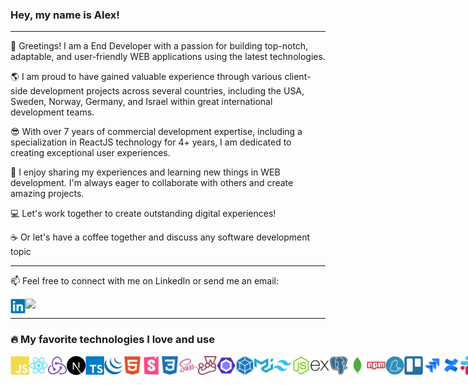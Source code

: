 ### Hey, my name is Alex!

<hr />

👋 Greetings! I am a End Developer with a passion for building top-notch, adaptable, and user-friendly WEB applications using the latest technologies.

🌎 I am proud to have gained valuable experience through various client-side development projects across several countries, including the USA, Sweden, Norway, Germany, and Israel within great international development teams.

😎 With over 7 years of commercial development expertise, including a specialization in ReactJS technology for 4+ years, I am dedicated to creating exceptional user experiences.

📖 I enjoy sharing my experiences and learning new things in WEB development. I'm always eager to collaborate with others and create amazing projects.

💻 Let's work together to create outstanding digital experiences!

☕ Or let's have a coffee together and discuss any software development topic

<hr />

📫 Feel free to connect with me on LinkedIn or send me an email:

<div style="display: block">
  <a href="https://www.linkedin.com/in/oleksiisorokotiaha/" target="_blank" >
    <img align="left" alt="linkedin" width="24px" src="https://raw.githubusercontent.com/devicons/devicon/master/icons/linkedin/linkedin-original.svg">
  </a>
  <a href="mailto:oleksiisorokotiaha@gmail.com" target="_blank" >
    <img align="left" width="24px" src="https://cdn.jsdelivr.net/npm/simple-icons@v3/icons/gmail.svg" />
  </a>
</div>

<br/>
<hr />

### 🔥 My favorite technologies I love and use

<div align="center">
  <div style="display: flex; align-items: flex-start;">
    <img style="display: block;" align="center" alt="js" height="30" width="40" src="https://raw.githubusercontent.com/devicons/devicon/master/icons/javascript/javascript-plain.svg">
    <img align="center" alt="react" height="30" width="40" src="https://raw.githubusercontent.com/devicons/devicon/master/icons/react/react-original.svg">
    <img align="center" alt="redux" height="30" width="40" src="https://raw.githubusercontent.com/devicons/devicon/master/icons/redux/redux-original.svg">
    <img align="center" alt="nextjs" height="30" width="40" src="https://raw.githubusercontent.com/devicons/devicon/master/icons/nextjs/nextjs-original.svg">
    <img align="center" alt="ts" height="30" width="40" src="https://raw.githubusercontent.com/devicons/devicon/master/icons/typescript/typescript-plain.svg">
    <img align="center" alt="jquery" height="30" width="40" src="https://raw.githubusercontent.com/devicons/devicon/master/icons/jquery/jquery-original.svg">
    <img align="center" alt="html5" height="30" width="40" src="https://raw.githubusercontent.com/devicons/devicon/master/icons/html5/html5-plain.svg">
    <img align="center" alt="storybook" height="30" width="40" src="https://raw.githubusercontent.com/devicons/devicon/master/icons/storybook/storybook-original.svg">
    <img align="center" alt="css3" height="30" width="40" src="https://raw.githubusercontent.com/devicons/devicon/master/icons/css3/css3-plain.svg">
    <img align="center" alt="sass" height="30" width="40" src="https://raw.githubusercontent.com/devicons/devicon/master/icons/sass/sass-original.svg">
    <img align="center" alt="jest" height="30" width="40" src="https://raw.githubusercontent.com/devicons/devicon/master/icons/jest/jest-plain.svg">
    <img align="center" alt="eslint" height="30" width="40" src="https://raw.githubusercontent.com/devicons/devicon/master/icons/eslint/eslint-original.svg">
    <img align="center" alt="webpack" height="30" width="40" src="https://raw.githubusercontent.com/devicons/devicon/master/icons/webpack/webpack-plain.svg">
    <img align="center" alt="materialui" height="30" width="40" src="https://raw.githubusercontent.com/devicons/devicon/master/icons/materialui/materialui-plain.svg">
    <img align="center" alt="tailwindcss" height="30" width="40" src="https://raw.githubusercontent.com/devicons/devicon/master/icons/tailwindcss/tailwindcss-plain.svg">
    <img align="center" alt="nodejs" height="30" width="40" src="https://raw.githubusercontent.com/devicons/devicon/master/icons/nodejs/nodejs-plain.svg">
    <img align="center" alt="express" height="30" width="40" src="https://raw.githubusercontent.com/devicons/devicon/master/icons/express/express-original.svg">
    <img align="center" alt="postgresql" height="30" width="40" src="https://raw.githubusercontent.com/devicons/devicon/master/icons/postgresql/postgresql-original.svg">
    <img align="center" alt="mongodb" height="30" width="40" src="https://raw.githubusercontent.com/devicons/devicon/master/icons/mongodb/mongodb-plain.svg">
    <img align="center" alt="npm" height="30" width="40" src="https://raw.githubusercontent.com/devicons/devicon/master/icons/npm/npm-original-wordmark.svg">
    <img align="center" alt="yarn" height="30" width="40" src="https://raw.githubusercontent.com/devicons/devicon/master/icons/yarn/yarn-original.svg">
    <img align="center" alt="trello" height="30" width="40" src="https://raw.githubusercontent.com/devicons/devicon/master/icons/trello/trello-plain.svg">
    <img align="center" alt="Jira" height="30" width="40" src="https://raw.githubusercontent.com/devicons/devicon/master/icons/jira/jira-original.svg">
    <img align="center" alt="confluence" height="30" width="40" src="https://raw.githubusercontent.com/devicons/devicon/master/icons/confluence/confluence-original.svg">
    <img align="center" alt="slack" height="30" width="40" src="https://raw.githubusercontent.com/devicons/devicon/master/icons/slack/slack-original.svg">
    <img align="center" alt="AWS" height="30" width="40" src="https://raw.githubusercontent.com/devicons/devicon/master/icons/amazonwebservices/amazonwebservices-original.svg">
    <img align="center" alt="firebase" height="30" width="40" src="https://raw.githubusercontent.com/devicons/devicon/master/icons/firebase/firebase-plain.svg">
    <img align="center" alt="vscode" height="30" width="40" src="https://raw.githubusercontent.com/devicons/devicon/master/icons/vscode/vscode-original.svg">
    <img align="center" alt="git" height="30" width="40" src="https://raw.githubusercontent.com/devicons/devicon/master/icons/git/git-plain.svg">
    <img align="center" alt="github" height="30" width="40" src="https://raw.githubusercontent.com/devicons/devicon/master/icons/github/github-original.svg">
    <img align="center" alt="gitlab" height="30" width="40" src="https://raw.githubusercontent.com/devicons/devicon/master/icons/gitlab/gitlab-plain.svg">
    <img align="center" alt="bitbucket" height="30" width="40" src="https://raw.githubusercontent.com/devicons/devicon/master/icons/bitbucket/bitbucket-original.svg">
    <img align="center" alt="figma" height="30" width="40" src="https://raw.githubusercontent.com/devicons/devicon/master/icons/figma/figma-original.svg">
  </div>
</div>
